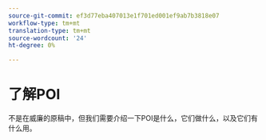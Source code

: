 ```yaml
---
source-git-commit: ef3d77eba407013e1f701ed001ef9ab7b3818e07
workflow-type: tm+mt
translation-type: tm+mt
source-wordcount: '24'
ht-degree: 0%

---
```

# 了解POI

不是在威廉的原稿中，但我们需要介绍一下POI是什么，它们做什么，以及它们有什么用。

